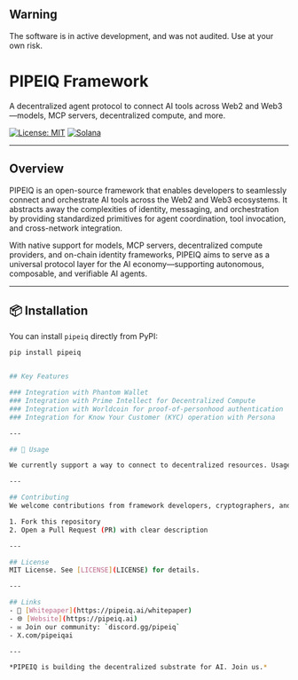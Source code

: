 ## Warning

The software is in active development, and was not audited. Use at your own risk.

# PIPEIQ Framework

A decentralized agent protocol to connect AI tools across Web2 and Web3—models, MCP servers, decentralized compute, and more.

[![License: MIT](https://img.shields.io/badge/License-MIT-yellow.svg)](LICENSE)
[![Solana](https://img.shields.io/badge/built%20on-Solana-orange)](https://solana.com/)

---

## Overview
PIPEIQ is an open-source framework that enables developers to seamlessly connect and orchestrate AI tools across the Web2 and Web3 ecosystems. It abstracts away the complexities of identity, messaging, and orchestration by providing standardized primitives for agent coordination, tool invocation, and cross-network integration.

With native support for models, MCP servers, decentralized compute providers, and on-chain identity frameworks, PIPEIQ aims to serve as a universal protocol layer for the AI economy—supporting autonomous, composable, and verifiable AI agents.

---

## 📦 Installation

You can install `pipeiq` directly from PyPI:

```bash
pip install pipeiq


## Key Features

### Integration with Phantom Wallet 
### Integration with Prime Intellect for Decentralized Compute
### Integration with Worldcoin for proof-of-personhood authentication
### Integration for Know Your Customer (KYC) operation with Persona

---

## 🚀 Usage

We currently support a way to connect to decentralized resources. Usage examples can be found in the [`examples/`](./examples) folder.

---

## Contributing
We welcome contributions from framework developers, cryptographers, and AI researchers. To get started:

1. Fork this repository
2. Open a Pull Request (PR) with clear description

---

## License
MIT License. See [LICENSE](LICENSE) for details.

---

## Links
- 🔗 [Whitepaper](https://pipeiq.ai/whitepaper)
- 🌐 [Website](https://pipeiq.ai)
- ✉️ Join our community: `discord.gg/pipeiq`
- X.com/pipeiqai

---

*PIPEIQ is building the decentralized substrate for AI. Join us.*
